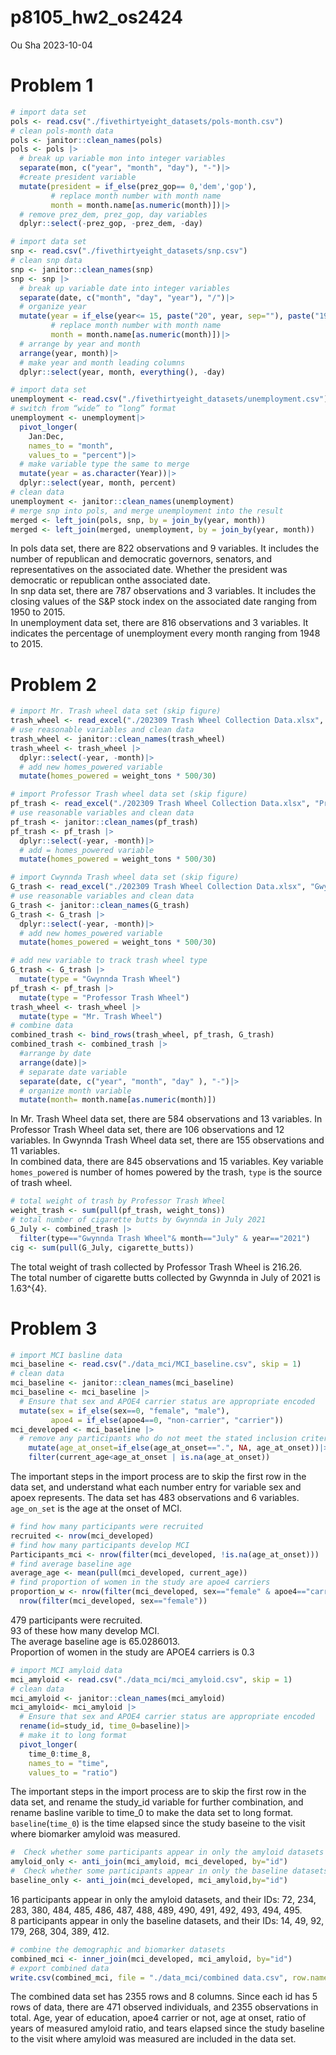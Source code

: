 p8105_hw2_os2424
================
Ou Sha
2023-10-04

# Problem 1

``` r
# import data set
pols <- read.csv("./fivethirtyeight_datasets/pols-month.csv")
# clean pols-month data
pols <- janitor::clean_names(pols)
pols <- pols |>
  # break up variable mon into integer variables
  separate(mon, c("year", "month", "day"), "-")|>
  #create president variable
  mutate(president = if_else(prez_gop== 0,'dem','gop'),
         # replace month number with month name
         month = month.name[as.numeric(month)])|>
  # remove prez_dem, prez_gop, day variables
  dplyr::select(-prez_gop, -prez_dem, -day)
```

``` r
# import data set
snp <- read.csv("./fivethirtyeight_datasets/snp.csv")
# clean snp data
snp <- janitor::clean_names(snp)
snp <- snp |>
  # break up variable date into integer variables
  separate(date, c("month", "day", "year"), "/")|>
  # organize year
  mutate(year = if_else(year<= 15, paste("20", year, sep=""), paste("19", year, sep="")),
         # replace month number with month name
         month = month.name[as.numeric(month)])|>
  # arrange by year and month
  arrange(year, month)|>
  # make year and month leading columns
  dplyr::select(year, month, everything(), -day)
```

``` r
# import data set
unemployment <- read.csv("./fivethirtyeight_datasets/unemployment.csv")
# switch from “wide” to “long” format
unemployment <- unemployment|>
  pivot_longer(
    Jan:Dec,
    names_to = "month", 
    values_to = "percent")|>
  # make variable type the same to merge
  mutate(year = as.character(Year))|>
  dplyr::select(year, month, percent)
# clean data 
unemployment <- janitor::clean_names(unemployment)
# merge snp into pols, and merge unemployment into the result
merged <- left_join(pols, snp, by = join_by(year, month))
merged <- left_join(merged, unemployment, by = join_by(year, month))
```

In pols data set, there are 822 observations and 9 variables. It
includes the number of republican and democratic governors, senators,
and representatives on the associated date. Whether the president was
democratic or republican onthe associated date.  
In snp data set, there are 787 observations and 3 variables. It includes
the closing values of the S&P stock index on the associated date ranging
from 1950 to 2015.  
In unemployment data set, there are 816 observations and 3 variables. It
indicates the percentage of unemployment every month ranging from 1948
to 2015.

# Problem 2

``` r
# import Mr. Trash wheel data set (skip figure)
trash_wheel <- read_excel("./202309 Trash Wheel Collection Data.xlsx", "Mr. Trash Wheel", "A2:N586")
# use reasonable variables and clean data
trash_wheel <- janitor::clean_names(trash_wheel)
trash_wheel <- trash_wheel |>
  dplyr::select(-year, -month)|>
  # add new homes_powered variable
  mutate(homes_powered = weight_tons * 500/30)
```

``` r
# import Professor Trash wheel data set (skip figure)
pf_trash <- read_excel("./202309 Trash Wheel Collection Data.xlsx", "Professor Trash Wheel", "A2:M108")
# use reasonable variables and clean data
pf_trash <- janitor::clean_names(pf_trash)
pf_trash <- pf_trash |>
  dplyr::select(-year, -month)|>
  # add = homes_powered variable
  mutate(homes_powered = weight_tons * 500/30)
```

``` r
# import Cwynnda Trash wheel data set (skip figure)
G_trash <- read_excel("./202309 Trash Wheel Collection Data.xlsx", "Gwynnda Trash Wheel", "A2:L157")
# use reasonable variables and clean data
G_trash <- janitor::clean_names(G_trash)
G_trash <- G_trash |>
  dplyr::select(-year, -month)|>
  # add new homes_powered variable
  mutate(homes_powered = weight_tons * 500/30)
```

``` r
# add new variable to track trash wheel type
G_trash <- G_trash |>
  mutate(type = "Gwynnda Trash Wheel")
pf_trash <- pf_trash |>
  mutate(type = "Professor Trash Wheel")
trash_wheel <- trash_wheel |>
  mutate(type = "Mr. Trash Wheel")
# combine data
combined_trash <- bind_rows(trash_wheel, pf_trash, G_trash)
combined_trash <- combined_trash |>
  #arrange by date
  arrange(date)|>
  # separate date variable
  separate(date, c("year", "month", "day" ), "-")|>
  # organize month variable
  mutate(month= month.name[as.numeric(month)])
```

In Mr. Trash Wheel data set, there are 584 observations and 13
variables. In Professor Trash Wheel data set, there are 106 observations
and 12 variables. In Gwynnda Trash Wheel data set, there are 155
observations and 11 variables.  
In combined data, there are 845 observations and 15 variables. Key
variable `homes_powered` is number of homes powered by the trash, `type`
is the source of trash wheel.

``` r
# total weight of trash by Professor Trash Wheel
weight_trash <- sum(pull(pf_trash, weight_tons))
# total number of cigarette butts by Gwynnda in July 2021
G_July <- combined_trash |>
  filter(type=="Gwynnda Trash Wheel"& month=="July" & year=="2021")
cig <- sum(pull(G_July, cigarette_butts))
```

The total weight of trash collected by Professor Trash Wheel is
216.26.  
The total number of cigarette butts collected by Gwynnda in July of 2021
is 1.63^{4}.

# Problem 3

``` r
# import MCI basline data
mci_baseline <- read.csv("./data_mci/MCI_baseline.csv", skip = 1)
# clean data
mci_baseline <- janitor::clean_names(mci_baseline)
mci_baseline <- mci_baseline |>
  # Ensure that sex and APOE4 carrier status are appropriate encoded
  mutate(sex = if_else(sex==0, "female", "male"),
         apoe4 = if_else(apoe4==0, "non-carrier", "carrier"))
mci_developed <- mci_baseline |>
  # remove any participants who do not meet the stated inclusion criteria
    mutate(age_at_onset=if_else(age_at_onset==".", NA, age_at_onset))|>
    filter(current_age<age_at_onset | is.na(age_at_onset))
```

The important steps in the import process are to skip the first row in
the data set, and understand what each number entry for variable sex and
apoex represents. The data set has 483 observations and 6 variables.
`age_on_set` is the age at the onset of MCI.

``` r
# find how many participants were recruited
recruited <- nrow(mci_developed)
# find how many participants develop MCI
Participants_mci <- nrow(filter(mci_developed, !is.na(age_at_onset)))
# find average baseline age
average_age <- mean(pull(mci_developed, current_age))
# find proportion of women in the study are apoe4 carriers
proportion_w <- nrow(filter(mci_developed, sex=="female" & apoe4=="carrier"))/ 
  nrow(filter(mci_developed, sex=="female"))
```

479 participants were recruited.  
93 of these how many develop MCI.  
The average baseline age is 65.0286013.  
Proportion of women in the study are APOE4 carriers is 0.3

``` r
# import MCI amyloid data
mci_amyloid <- read.csv("./data_mci/mci_amyloid.csv", skip = 1)
# clean data
mci_amyloid <- janitor::clean_names(mci_amyloid)
mci_amyloid<- mci_amyloid |>
  # Ensure that sex and APOE4 carrier status are appropriate encoded
  rename(id=study_id, time_0=baseline)|>
  # make it to long format
  pivot_longer(
    time_0:time_8,
    names_to = "time", 
    values_to = "ratio")
```

The important steps in the import process are to skip the first row in
the data set, and rename the study_id variable for further combination,
and rename basline varible to time_0 to make the data set to long
format. `baseline`(`time_0`) is the time elapsed since the study baseine
to the visit where biomarker amyloid was measured.

``` r
#  Check whether some participants appear in only the amyloid datasets
amyloid_only <- anti_join(mci_amyloid, mci_developed, by="id")
#  Check whether some participants appear in only the baseline datasets
baseline_only <- anti_join(mci_developed, mci_amyloid,by="id")
```

16 participants appear in only the amyloid datasets, and their IDs: 72,
234, 283, 380, 484, 485, 486, 487, 488, 489, 490, 491, 492, 493, 494,
495.  
8 participants appear in only the baseline datasets, and their IDs: 14,
49, 92, 179, 268, 304, 389, 412.

``` r
# combine the demographic and biomarker datasets
combined_mci <- inner_join(mci_developed, mci_amyloid, by="id")
# export combined data
write.csv(combined_mci, file = "./data_mci/combined data.csv", row.names = TRUE)
```

The combined data set has 2355 rows and 8 columns. Since each id has 5
rows of data, there are 471 observed individuals, and 2355 observations
in total. Age, year of education, apoe4 carrier or not, age at onset,
ratio of years of measured amyloid ratio, and tears elapsed since the
study baseline to the visit where amyloid was measured are included in
the data set.
